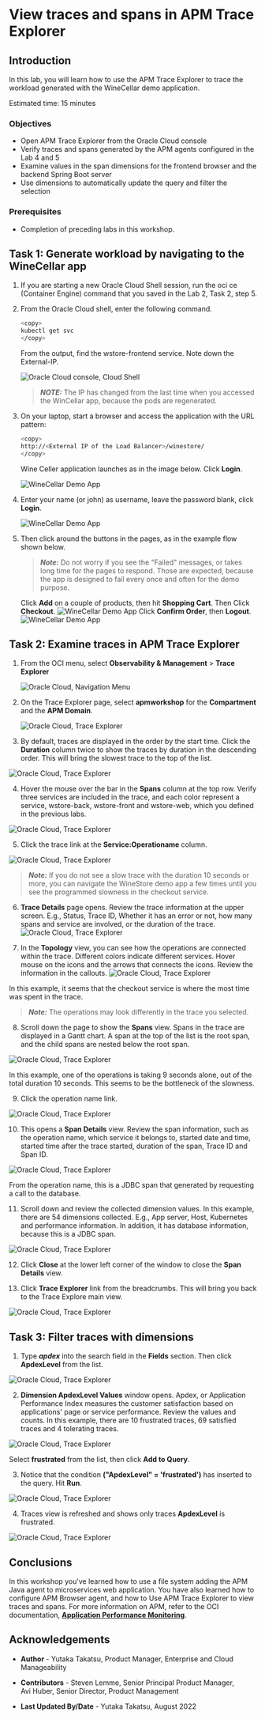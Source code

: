 # View traces and spans in APM Trace Explorer

## Introduction

In this lab, you will learn how to use the APM Trace Explorer to trace the workload generated with the WineCellar demo application.

Estimated time: 15 minutes

### Objectives

* Open APM Trace Explorer from the Oracle Cloud console
*	Verify traces and spans generated by the APM agents configured in the Lab 4 and 5
*	Examine values in the span dimensions for the frontend browser and the backend Spring Boot server
* Use dimensions to automatically update the query and filter the selection

### Prerequisites

* Completion of preceding labs in this workshop.

## **Task 1**: Generate workload by navigating to the WineCellar app

1. If you are starting a new Oracle Cloud Shell session, run the oci ce (Container Engine) command that you saved in the Lab 2, Task 2, step 5.
2. From the Oracle Cloud shell, enter the following command.

    ``` bash
    <copy>
    kubectl get svc
    </copy>
    ```

    From the output, find the wstore-frontend service. Note down the External-IP.

   ![Oracle Cloud console, Cloud Shell](images/6-1-1-cloudshell.png " ")

   > ***NOTE:*** The IP has changed from the last time when you accessed the WinCellar app, because the pods are regenerated.

3.	On your laptop, start a browser and access the application with the URL pattern:

    ``` bash
    <copy>
    http://<External IP of the Load Balancer>/winestore/
    </copy>
    ```

    Wine Celler application launches as in the image below. Click **Login**.

    ![WineCellar Demo App](images/6-1-2-wstore.png " ")


4.  Enter your name (or john) as username, leave the password blank, click **Login**.

    ![WineCellar Demo App](images/6-1-4-demoapp.png " ")


5. Then click around the buttons in the pages, as in the example flow shown below.

    > ***Note:*** Do not worry if you see the "Failed" messages, or takes long time for the pages to respond. Those are expected, because the app is designed to fail every once and often for the demo purpose.

    Click **Add** on a couple of products, then hit **Shopping Cart**. Then Click **Checkout**.
    ![WineCellar Demo App](images/6-1-5-demoapp.png " ")
    Click **Confirm Order**, then **Logout**.
    ![WineCellar Demo App](images/6-1-6-demoapp.png " ")


## **Task 2**: Examine traces in APM Trace Explorer

1. From the OCI menu, select **Observability & Management** > **Trace Explorer**

   ![Oracle Cloud, Navigation Menu](images/6-2-1-menu.png " ")

2. On the Trace Explorer page, select **apmworkshop** for the **Compartment** and the **APM Domain**.

   ![Oracle Cloud, Trace Explorer](images/6-2-2-traceexplorer.png " ")

3.	By default, traces are displayed in the order by the start time. Click the **Duration** column twice to show the traces by duration in the descending order. This will bring the slowest trace to the top of the list.

   ![Oracle Cloud, Trace Explorer](images/6-2-3-traceexplorer.png " ")

4. Hover the mouse over the bar in the **Spans** column at the top row. Verify three services are included in the trace, and each color represent a service, wstore-back, wstore-front and wstore-web, which you defined in the previous labs.

  ![Oracle Cloud, Trace Explorer](images/6-2-4-traceexplorer.png " ")

5.	Click the trace link at the **Service:Operationame** column.

   ![Oracle Cloud, Trace Explorer](images/6-2-5-traceexplorer.png " ")

   >***Note:*** If you do not see a slow trace with the duration 10 seconds or more, you can navigate the WineStore demo app a few times until you see the programmed slowness in the checkout service.

6. **Trace Details** page opens. Review the trace information at the upper screen. E.g., Status, Trace ID, Whether it has an error or not, how many spans and service are involved, or the duration of the trace.
   ![Oracle Cloud, Trace Explorer](images/6-2-6-traceexplorer.png " ")

7. In the **Topology** view, you can see how the operations are connected within the trace. Different colors indicate different services. Hover mouse on the icons and the arrows that connects the icons. Review the information in the callouts.
  ![Oracle Cloud, Trace Explorer](images/6-2-7-traceexplorer.png " ")

  In this example, it seems that the checkout service is where the most time was spent in the trace.

  >***Note:*** The operations may look differently in the trace you selected.

8. Scroll down the page to show the **Spans** view. Spans in the trace are displayed in a Gantt chart. A span at the top of the list is the root span, and the child spans are nested below the root span.

  ![Oracle Cloud, Trace Explorer](images/6-2-8-traceexplorer.png " ")

  In this example, one of the operations is taking 9 seconds alone, out of the total duration 10 seconds. This seems to be the bottleneck of the slowness.

9. Click the operation name link.

  ![Oracle Cloud, Trace Explorer](images/6-2-9-traceexplorer.png " ")

10. This opens a **Span Details** view. Review the span information, such as the operation name, which service it belongs to, started date and time, started time after the trace started, duration of the span, Trace ID and Span ID.

  ![Oracle Cloud, Trace Explorer](images/6-2-10-traceexplorer.png " ")

  From the operation name, this is a JDBC span that generated by requesting a call to the database.

11. Scroll down and review the collected dimension values. In this example, there are 54 dimensions collected. E.g., App server, Host, Kubernetes and performance information. In addition, it has database information, because this is a JDBC span.

  ![Oracle Cloud, Trace Explorer](images/6-2-11-traceexplorer.png " ")

12. Click **Close** at the lower left corner of the window to close the **Span Details** view.

13. Click **Trace Explorer** link from the breadcrumbs. This will bring you back to the Trace Explore main view.

  ![Oracle Cloud, Trace Explorer](images/6-2-12-traceexplorer.png " ")

## **Task 3**: Filter traces with dimensions

1. Type ***apdex*** into the search field in the **Fields** section. Then click **ApdexLevel** from the list.

  ![Oracle Cloud, Trace Explorer](images/6-3-1-traceexplorer.png " ")

2. **Dimension ApdexLevel Values** window opens. Apdex, or Application Performance Index measures the customer satisfaction based on applications' page or service performance. Review the values and counts. In this example, there are 10 frustrated traces, 69 satisfied traces and 4 tolerating traces.

  ![Oracle Cloud, Trace Explorer](images/6-3-2-traceexplorer.png " ")

  Select **frustrated** from the list, then click **Add to Query**.

3. Notice that the condition  **("ApdexLevel" = 'frustrated')** has inserted to the query. Hit **Run**.

  ![Oracle Cloud, Trace Explorer](images/6-3-3-traceexplorer.png " ")

4. Traces view is refreshed and shows only traces **ApdexLevel** is frustrated.

  ![Oracle Cloud, Trace Explorer](images/6-3-4-traceexplorer.png " ")


## Conclusions

In this workshop you’ve learned how to use a file system adding the APM Java agent to microservices web application. You have also learned how to configure APM Browser agent, and how to Use APM Trace Explorer to view traces and spans. For more information on APM, refer to the OCI documentation, **[Application Performance Monitoring](https://docs.oracle.com/en-us/iaas/application-performance-monitoring/index.html)**.


## Acknowledgements

* **Author** - Yutaka Takatsu, Product Manager, Enterprise and Cloud Manageability
- **Contributors** - Steven Lemme, Senior Principal Product Manager,  
Avi Huber, Senior Director, Product Management
* **Last Updated By/Date** - Yutaka Takatsu, August 2022
